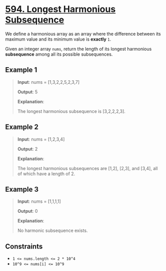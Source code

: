 # [594. Longest Harmonious Subsequence](https://leetcode.com/problems/longest-harmonious-subsequence)

We define a harmonious array as an array where the difference between its maximum value and its minimum value is **exactly** `1`.

Given an integer array `nums`, return the length of its longest harmonious **subsequence** among all its possible subsequences.

## Example 1

> **Input**: nums = [1,3,2,2,5,2,3,7]
>
> **Output**: 5
>
> **Explanation**:
>
> The longest harmonious subsequence is [3,2,2,2,3].

## Example 2

> **Input**: nums = [1,2,3,4]
>
> **Output**: 2
>
> **Explanation**:
>
> The longest harmonious subsequences are [1,2], [2,3], and [3,4], all of which have a length of 2.

## Example 3

> **Input**: nums = [1,1,1,1]
>
> **Output**: 0
>
> **Explanation**:
>
> No harmonic subsequence exists.

## Constraints

- `1 <= nums.length <= 2 * 10^4`
- `10^9 <= nums[i] <= 10^9`
